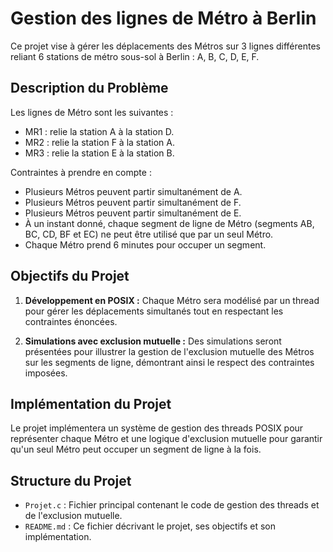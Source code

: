 # Gestion des lignes de Métro à Berlin

Ce projet vise à gérer les déplacements des Métros sur 3 lignes différentes reliant 6 stations de métro sous-sol à Berlin : A, B, C, D, E, F.

## Description du Problème

Les lignes de Métro sont les suivantes :
- MR1 : relie la station A à la station D.
- MR2 : relie la station F à la station A.
- MR3 : relie la station E à la station B.

Contraintes à prendre en compte :
- Plusieurs Métros peuvent partir simultanément de A.
- Plusieurs Métros peuvent partir simultanément de F.
- Plusieurs Métros peuvent partir simultanément de E.
- À un instant donné, chaque segment de ligne de Métro (segments AB, BC, CD, BF et EC) ne peut être utilisé que par un seul Métro.
- Chaque Métro prend 6 minutes pour occuper un segment.

## Objectifs du Projet

1. **Développement en POSIX :** Chaque Métro sera modélisé par un thread pour gérer les déplacements simultanés tout en respectant les contraintes énoncées.

2. **Simulations avec exclusion mutuelle :** Des simulations seront présentées pour illustrer la gestion de l'exclusion mutuelle des Métros sur les segments de ligne, démontrant ainsi le respect des contraintes imposées.

## Implémentation du Projet

Le projet implémentera un système de gestion des threads POSIX pour représenter chaque Métro et une logique d'exclusion mutuelle pour garantir qu'un seul Métro peut occuper un segment de ligne à la fois.

## Structure du Projet

- `Projet.c` : Fichier principal contenant le code de gestion des threads et de l'exclusion mutuelle.
- `README.md` : Ce fichier décrivant le projet, ses objectifs et son implémentation.
